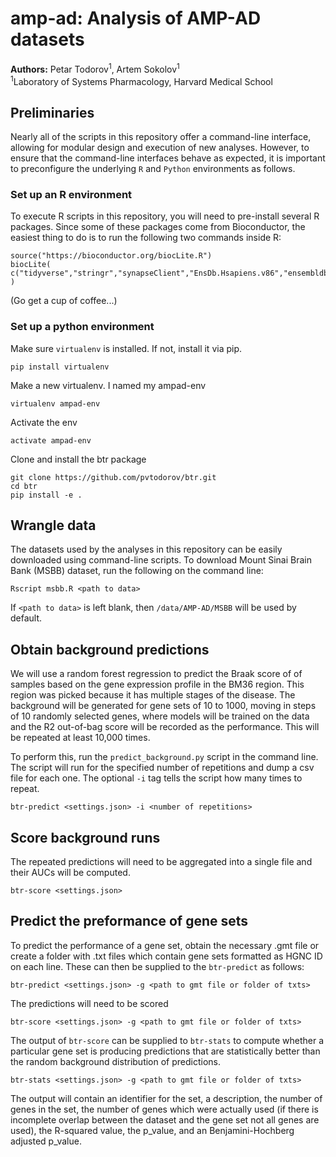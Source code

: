 # amp-ad: Analysis of AMP-AD datasets

**Authors:** Petar Todorov<sup>1</sup>, Artem Sokolov<sup>1</sup><br />
<sup>1</sup>Laboratory of Systems Pharmacology, Harvard Medical School

## Preliminaries

Nearly all of the scripts in this repository offer a command-line interface, allowing for modular design and execution of new analyses. However, to ensure that the command-line interfaces behave as expected, it is important to preconfigure the underlying `R` and `Python` environments as follows.

### Set up an R environment
To execute R scripts in this repository, you will need to pre-install several R packages. Since some of these packages come from Bioconductor, the easiest thing to do is to run the following two commands inside R:

    source("https://bioconductor.org/biocLite.R")
    biocLite( c("tidyverse","stringr","synapseClient","EnsDb.Hsapiens.v86","ensembldb") )
    
(Go get a cup of coffee...)

### Set up a python environment
Make sure `virtualenv` is installed. If not, install it via pip.
    
    pip install virtualenv

Make a new virtualenv. I named my ampad-env
    
    virtualenv ampad-env

Activate the env
    
    activate ampad-env

Clone and install the btr package

    git clone https://github.com/pvtodorov/btr.git
    cd btr
    pip install -e .


## Wrangle data
The datasets used by the analyses in this repository can be easily downloaded using command-line scripts. To download Mount Sinai Brain Bank (MSBB) dataset, run the following on the command line:

    Rscript msbb.R <path to data>

If `<path to data>` is left blank, then `/data/AMP-AD/MSBB` will be used by default.

## Obtain background predictions
We will use a random forest regression to predict the Braak score of of samples
based on the gene expression profile in the BM36 region. This region was picked
because it has multiple stages of the disease. The background will be generated
for gene sets of 10 to 1000, moving in steps of 10 randomly selected genes, where models will be
trained on the data and the R2 out-of-bag score will be recorded as the performance.
This will be repeated at least 10,000 times.

To perform this, run the `predict_background.py` script in the command line.
The script will run for the specified number of repetitions and dump a csv file
for each one. The optional `-i` tag tells the script how many times to repeat.

    btr-predict <settings.json> -i <number of repetitions>


## Score background runs
The repeated predictions will need to be aggregated into a single file and their
AUCs will be computed.

    btr-score <settings.json>


## Predict the preformance of gene sets
To predict the performance of a gene set, obtain the necessary .gmt file or
create a folder with .txt files which contain gene sets formatted as HGNC ID on
each line. These can then be supplied to the `btr-predict` as follows:

    btr-predict <settings.json> -g <path to gmt file or folder of txts>

The predictions will need to be scored

    btr-score <settings.json> -g <path to gmt file or folder of txts>

The output of `btr-score` can be supplied to `btr-stats` to compute whether a
particular gene set is producing predictions that are statistically better than
the random background distribution of predictions.

    btr-stats <settings.json> -g <path to gmt file or folder of txts>

The output will contain an identifier for the set, a description, the number of genes
in the set, the number of genes which were actually used (if there is incomplete
overlap between the dataset and the gene set not all genes are used), the
R-squared value, the p_value, and an Benjamini-Hochberg adjusted p_value.

